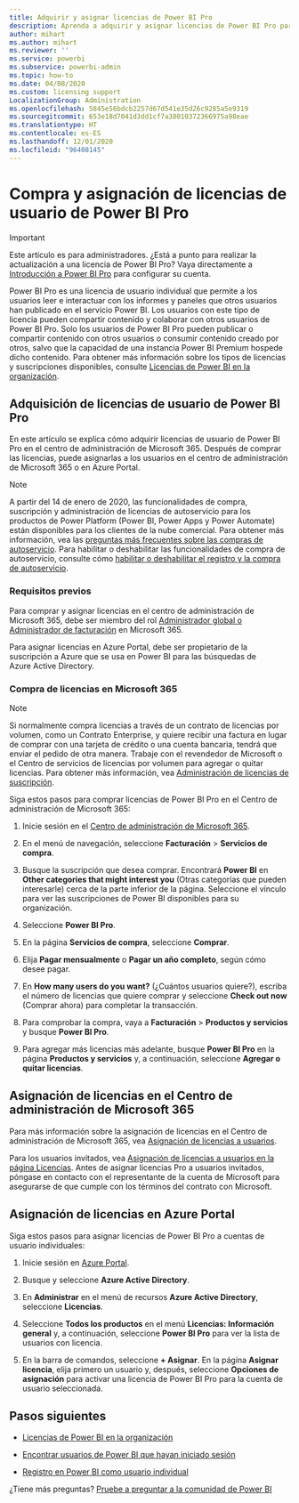 ```yaml
---
title: Adquirir y asignar licencias de Power BI Pro
description: Aprenda a adquirir y asignar licencias de Power BI Pro para los usuarios para que puedan acceder a contenido y colaborar con otros en el servicio Power BI.
author: mihart
ms.author: mihart
ms.reviewer: ''
ms.service: powerbi
ms.subservice: powerbi-admin
ms.topic: how-to
ms.date: 04/08/2020
ms.custom: licensing support
LocalizationGroup: Administration
ms.openlocfilehash: 5845e56bdcb2257d67d541e35d26c9285a5e9319
ms.sourcegitcommit: 653e18d7041d3dd1cf7a38010372366975a98eae
ms.translationtype: HT
ms.contentlocale: es-ES
ms.lasthandoff: 12/01/2020
ms.locfileid: "96408145"
---
```

# <a name="purchase-and-assign-power-bi-pro-user-licenses"></a>Compra y asignación de licencias de usuario de Power BI Pro

>[!IMPORTANT]
>Este artículo es para administradores. ¿Está a punto para realizar la actualización a una licencia de Power BI Pro? Vaya directamente a [Introducción a Power BI Pro](https://go.microsoft.com/fwlink/?LinkId=2106428&clcid=0x409&cmpid=pbidocs-purchasing-power-bi-pro) para configurar su cuenta.

Power BI Pro es una licencia de usuario individual que permite a los usuarios leer e interactuar con los informes y paneles que otros usuarios han publicado en el servicio Power BI. Los usuarios con este tipo de licencia pueden compartir contenido y colaborar con otros usuarios de Power BI Pro. Solo los usuarios de Power BI Pro pueden publicar o compartir contenido con otros usuarios o consumir contenido creado por otros, salvo que la capacidad de una instancia Power BI Premium hospede dicho contenido. Para obtener más información sobre los tipos de licencias y suscripciones disponibles, consulte [Licencias de Power BI en la organización](service-admin-licensing-organization.md).

## <a name="purchase-power-bi-pro-user-licenses"></a>Adquisición de licencias de usuario de Power BI Pro

En este artículo se explica cómo adquirir licencias de usuario de Power BI Pro en el centro de administración de Microsoft 365. Después de comprar las licencias, puede asignarlas a los usuarios en el centro de administración de Microsoft 365 o en Azure Portal.

> [!NOTE]
> A partir del 14 de enero de 2020, las funcionalidades de compra, suscripción y administración de licencias de autoservicio para los productos de Power Platform (Power BI, Power Apps y Power Automate) están disponibles para los clientes de la nube comercial. Para obtener más información, vea las [preguntas más frecuentes sobre las compras de autoservicio](/microsoft-365/commerce/subscriptions/self-service-purchase-faq). Para habilitar o deshabilitar las funcionalidades de compra de autoservicio, consulte cómo [habilitar o deshabilitar el registro y la compra de autoservicio](./service-admin-disable-self-service.md).

### <a name="prerequisites"></a>Requisitos previos

Para comprar y asignar licencias en el centro de administración de Microsoft 365, debe ser miembro del rol [Administrador global o Administrador de facturación](https://support.office.com/article/about-office-365-admin-roles-da585eea-f576-4f55-a1e0-87090b6aaa9d) en Microsoft 365.

Para asignar licencias en Azure Portal, debe ser propietario de la suscripción a Azure que se usa en Power BI para las búsquedas de Azure Active Directory.

### <a name="purchase-licenses-in-microsoft-365"></a>Compra de licencias en Microsoft 365

> [!NOTE]
> Si normalmente compra licencias a través de un contrato de licencias por volumen, como un Contrato Enterprise, y quiere recibir una factura en lugar de comprar con una tarjeta de crédito o una cuenta bancaria, tendrá que enviar el pedido de otra manera. Trabaje con el revendedor de Microsoft o el Centro de servicios de licencias por volumen para agregar o quitar licencias. Para obtener más información, vea [Administración de licencias de suscripción](/microsoft-365/commerce/licenses/buy-licenses?view=o365-worldwide).

Siga estos pasos para comprar licencias de Power BI Pro en el Centro de administración de Microsoft 365:

1. Inicie sesión en el [Centro de administración de Microsoft 365](https://admin.microsoft.com).

2. En el menú de navegación, seleccione **Facturación** > **Servicios de compra**.

3. Busque la suscripción que desea comprar. Encontrará **Power BI** en **Other categories that might interest you** (Otras categorías que pueden interesarle) cerca de la parte inferior de la página. Seleccione el vínculo para ver las suscripciones de Power BI disponibles para su organización.

4. Seleccione **Power BI Pro**.

5. En la página **Servicios de compra**, seleccione **Comprar**.

6. Elija **Pagar mensualmente** o **Pagar un año completo**, según cómo desee pagar.

7. En **How many users do you want?** (¿Cuántos usuarios quiere?), escriba el número de licencias que quiere comprar y seleccione **Check out now** (Comprar ahora) para completar la transacción.

8. Para comprobar la compra, vaya a **Facturación** > **Productos y servicios** y busque **Power BI Pro**.

9. Para agregar más licencias más adelante, busque **Power BI Pro** en la página **Productos y servicios** y, a continuación, seleccione **Agregar o quitar licencias**.


## <a name="assign-licenses-in-the-microsoft-365-admin-center"></a>Asignación de licencias en el Centro de administración de Microsoft 365

Para más información sobre la asignación de licencias en el Centro de administración de Microsoft 365, vea [Asignación de licencias a usuarios](/office365/admin/manage/assign-licenses-to-users).

Para los usuarios invitados, vea [Asignación de licencias a usuarios en la página Licencias](/office365/admin/manage/assign-licenses-to-users#assign-licenses-to-users-on-the-licenses-page). Antes de asignar licencias Pro a usuarios invitados, póngase en contacto con el representante de la cuenta de Microsoft para asegurarse de que cumple con los términos del contrato con Microsoft.

## <a name="assign-licenses-in-the-azure-portal"></a>Asignación de licencias en Azure Portal

Siga estos pasos para asignar licencias de Power BI Pro a cuentas de usuario individuales:

1. Inicie sesión en [Azure Portal](https://portal.azure.com/).

2. Busque y seleccione **Azure Active Directory**.

3. En **Administrar** en el menú de recursos **Azure Active Directory**, seleccione **Licencias**.

4. Seleccione **Todos los productos** en el menú **Licencias: Información general** y, a continuación, seleccione **Power BI Pro** para ver la lista de usuarios con licencia.

5. En la barra de comandos, seleccione **+ Asignar**. En la página **Asignar licencia**, elija primero un usuario y, después, seleccione **Opciones de asignación** para activar una licencia de Power BI Pro para la cuenta de usuario seleccionada.

## <a name="next-steps"></a>Pasos siguientes

- [Licencias de Power BI en la organización](service-admin-licensing-organization.md)

 - [Encontrar usuarios de Power BI que hayan iniciado sesión](service-admin-access-usage.md)

 - [Registro en Power BI como usuario individual](../fundamentals/service-self-service-signup-for-power-bi.md)

¿Tiene más preguntas? [Pruebe a preguntar a la comunidad de Power BI](https://community.powerbi.com/)
